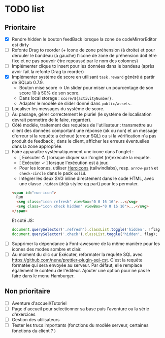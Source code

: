 # TODO list

## Prioritaire

- [x] Rendre hidden le bouton feedBack lorsque la zone de codeMirrorEditor est dirty
- [ ] Refonte Drag to reorder (+ Icone de zone préhension (à droite) et pour dérouler le bandeau (à gauche) l'icone de zone de préhension doit être fixe et ne pas pouvoir être repoussé par le nom des colonnes)
- [ ] Implémenter clique to insert pour les données dans le bandeau (après avoir fait la refonte Drag to reorder)
- [x] Implémenter système de score en utilisant `task.reward` généré à partir de SQLab 0.7.9.
    - Bouton mise score -> Un slider pour miser un pourcentage de son score 10 à 50% de son score. 
    - Dans local storage : `score/${activityNumber}`.
    - Adapter le modèle de slider donné dans `public/assets`.
- [ ] Localiser les messages du système de score.
- [ ] Au passage, gérer correctement le pluriel (le système de localisation devrait permettre de le faire, regarder).
- [ ] Côté modèle, traitement des requêtes de l'utilisateur : transmettre au client des données comportant une réponse (ok ou non) et un message d'erreur si la requête a échoué (erreur SQL) ou si la vérification n'a pas produit de feedback ; dans le client, afficher les erreurs éventuelles dans la zone appropriée.
- [ ] Faire apparaître systématiquement une icone dans l'onglet :
  - [ Exécuter ↻ ] lorsque cliquer sur l'onglet (ré)exécute la requête.
  - [ Exécuter ✓ ] lorsque l'exécution est à jour.
  - Pour les icones, utiliser [Heroicons](https://heroicons.com) (tailwindlabs), resp. `arrow-path` et `check-circle` dans le pack `solid`.
  - Intégrer les deux SVG inline directement dans le code HTML, avec une classe `.hidden` (déjà stylée qq part) pour les permuter.
  ```html
  <span id="run-icon">
    Run
    <svg class="icon refresh" viewBox="0 0 16 16">...</svg>
    <svg class="icon check hidden" viewBox="0 0 16 16">...</svg>
  </span>
  ```
  Et côté JS:
  ```javascript
  document.querySelector('.refresh').classList.toggle('hidden', !flag);
  document.querySelector('.check').classList.toggle('hidden', flag);
  ```
- [ ] Supprimer la dépendance à Font-awesome de la même manière pour les icones des modes sombre et clair.
- [ ] Au moment du clic sur Exécuter, reformater la requête SQL avec https://github.com/nene/prettier-plugin-sql-cst. C'est la requête formatée qui sera envoyée au serveur. Par défaut, elle remplace également le contenu de l'éditeur. Ajouter une option pour ne pas le faire dans le menu Hamburger.

## Non prioritaire

- [ ] Aventure d'accueil/Tutoriel
- [ ] Page d'accueil pour selectionner sa base puis l'aventure ou la série d'exercices
- [ ] Gestion des utilisateurs
- [ ] Tester les trucs importants (fonctions du modèle serveur, certaines fonctions du client ?  )
